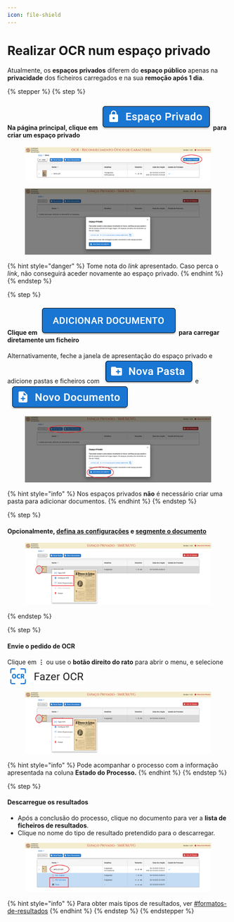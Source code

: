 ```yaml
---
icon: file-shield
---
```


# Realizar OCR num espaço privado

Atualmente, os **espaços privados** diferem do **espaço público** apenas na **privacidade** dos ficheiros carregados e na sua **remoção após 1 dia**.

{% stepper %}
{% step %}
#### Na página principal, clique em <img src="../.gitbook/assets/image (42).png" alt="" data-size="line"> para criar um espaço privado

<figure><img src="../.gitbook/assets/image (60).png" alt=""><figcaption></figcaption></figure>

<figure><img src="../.gitbook/assets/image (61).png" alt=""><figcaption></figcaption></figure>

{% hint style="danger" %}
Tome nota do _link_ apresentado. Caso perca o _link_, não conseguirá aceder novamente ao espaço privado.
{% endhint %}
{% endstep %}

{% step %}
#### Clique em <img src="../.gitbook/assets/image (50).png" alt="" data-size="line"> para carregar diretamente um ficheiro

Alternativamente, feche a janela de apresentação do espaço privado e adicione pastas e ficheiros com <img src="../.gitbook/assets/image (51).png" alt="" data-size="line"> e <img src="../.gitbook/assets/image (52).png" alt="" data-size="line">

<figure><img src="../.gitbook/assets/image (63).png" alt=""><figcaption></figcaption></figure>

{% hint style="info" %}
Nos espaços privados **não** é necessário criar uma pasta para adicionar documentos.
{% endhint %}
{% endstep %}

{% step %}
#### Opcionalmente, [defina as configurações](configurar-ocr.md) e [segmente o documento](segmentar-o-documento.md)

<figure><img src="../.gitbook/assets/image (64).png" alt=""><figcaption></figcaption></figure>
{% endstep %}

{% step %}
#### Envie o pedido de OCR

Clique em <kbd>**⋮**</kbd> ou use o **botão direito do rato** para abrir o menu, e selecione <img src="../.gitbook/assets/image (23).png" alt="" data-size="line">

<figure><img src="../.gitbook/assets/image (65).png" alt=""><figcaption></figcaption></figure>

{% hint style="info" %}
Pode acompanhar o processo com a informação apresentada na coluna **Estado do Processo.**
{% endhint %}
{% endstep %}

{% step %}
#### Descarregue os resultados

* Após a conclusão do processo, clique no documento para ver a **lista de ficheiros de resultados**.
* Clique no nome do tipo de resultado pretendido para o descarregar.

<figure><img src="../.gitbook/assets/image (66).png" alt=""><figcaption></figcaption></figure>

{% hint style="info" %}
Para obter mais tipos de resultados, ver [#formatos-de-resultados](configurar-ocr.md#formatos-de-resultados "mention")
{% endhint %}
{% endstep %}
{% endstepper %}

